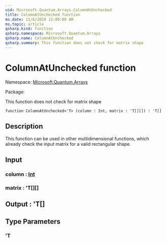 ```yaml
---
uid: Microsoft.Quantum.Arrays.ColumnAtUnchecked
title: ColumnAtUnchecked function
ms.date: 11/6/2020 12:00:00 AM
ms.topic: article
qsharp.kind: function
qsharp.namespace: Microsoft.Quantum.Arrays
qsharp.name: ColumnAtUnchecked
qsharp.summary: This function does not check for matrix shape
---
```


# ColumnAtUnchecked function

Namespace: [Microsoft.Quantum.Arrays](xref:Microsoft.Quantum.Arrays)

Package: [](https://nuget.org/packages/)


This function does not check for matrix shape

```qsharp
function ColumnAtUnchecked<'T> (column : Int, matrix : 'T[][]) : 'T[]
```


## Description

This function can be used in other multidimensional functions,which already check the input matrix for a valid rectangular shape.

## Input

### column : [Int](xref:microsoft.quantum.lang-ref.int)




### matrix : 'T[][]





## Output : 'T[]



## Type Parameters

### 'T

